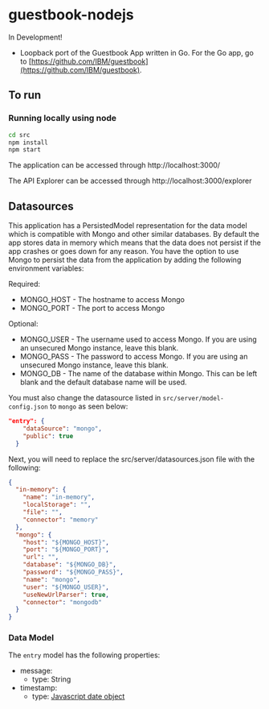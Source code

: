 # guestbook-nodejs

In Development!
- Loopback port of the Guestbook App written in Go. For the Go app, go to [https://github.com/IBM/guestbook](https://github.com/IBM/guestbook).

## To run

### Running locally using node

```bash
cd src
npm install
npm start
```

The application can be accessed through http://localhost:3000/

The API Explorer can be accessed through http://localhost:3000/explorer

## Datasources

This application has a PersistedModel representation for the data model which is compatible with Mongo and other similar databases. By default the app stores data in memory which means that the data does not persist if the app crashes or goes down for any reason. You have the option to use Mongo to persist the data from the application by adding the following environment variables:

Required:

- MONGO_HOST - The hostname to access Mongo
- MONGO_PORT - The port to access Mongo

Optional:

- MONGO_USER - The username used to access Mongo. If you are using an unsecured Mongo instance, leave this blank.
- MONGO_PASS - The password to access Mongo. If you are using an unsecured Mongo instance, leave this blank.
- MONGO_DB - The name of the database within Mongo. This can be left blank and the default database name will be used.

You must also change the datasource listed in `src/server/model-config.json` to `mongo` as seen below:

  ```json
  "entry": {
      "dataSource": "mongo",
      "public": true
    }
  ```

Next, you will need to replace the src/server/datasources.json file with the following:

```json
{
  "in-memory": {
    "name": "in-memory",
    "localStorage": "",
    "file": "",
    "connector": "memory"
  },
  "mongo": {
    "host": "${MONGO_HOST}",
    "port": "${MONGO_PORT}",
    "url": "",
    "database": "${MONGO_DB}",
    "password": "${MONGO_PASS}",
    "name": "mongo",
    "user": "${MONGO_USER}",
    "useNewUrlParser": true,
    "connector": "mongodb"
  }
}
```

### Data Model

The `entry` model has the following properties:

  - message: 
    - type: String
  - timestamp: 
    - type: [Javascript date object](https://developer.mozilla.org/en-US/docs/Web/JavaScript/Reference/Global_Objects/Date)